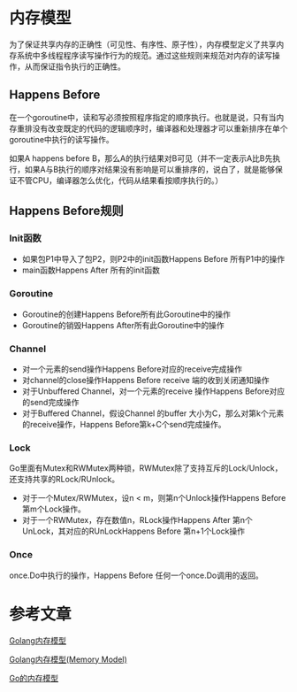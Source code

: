# 内存模型
为了保证共享内存的正确性（可见性、有序性、原子性），内存模型定义了共享内存系统中多线程程序读写操作行为的规范。通过这些规则来规范对内存的读写操作，从而保证指令执行的正确性。

## Happens Before
在一个goroutine中，读和写必须按照程序指定的顺序执行。也就是说，只有当内存重排没有改变既定的代码的逻辑顺序时，编译器和处理器才可以重新排序在单个goroutine中执行的读写操作。

如果A happens before B，那么A的执行结果对B可见（并不一定表示A比B先执行，如果A与B执行的顺序对结果没有影响是可以重排序的，说白了，就是能够保证不管CPU，编译器怎么优化，代码从结果看按顺序执行的。）

## Happens Before规则
### Init函数
- 如果包P1中导入了包P2，则P2中的init函数Happens Before 所有P1中的操作
- main函数Happens After 所有的init函数

### Goroutine
- Goroutine的创建Happens Before所有此Goroutine中的操作
- Goroutine的销毁Happens After所有此Goroutine中的操作

### Channel
- 对一个元素的send操作Happens Before对应的receive完成操作
- 对channel的close操作Happens Before receive 端的收到关闭通知操作
- 对于Unbuffered Channel，对一个元素的receive 操作Happens Before对应的send完成操作
- 对于Buffered Channel，假设Channel 的buffer 大小为C，那么对第k个元素的receive操作，Happens Before第k+C个send完成操作。

### Lock
Go里面有Mutex和RWMutex两种锁，RWMutex除了支持互斥的Lock/Unlock，还支持共享的RLock/RUnlock。
- 对于一个Mutex/RWMutex，设n < m，则第n个Unlock操作Happens Before第m个Lock操作。
- 对于一个RWMutex，存在数值n，RLock操作Happens After 第n个UnLock，其对应的RUnLockHappens Before 第n+1个Lock操作

### Once
once.Do中执行的操作，Happens Before 任何一个once.Do调用的返回。

# 参考文章
[Golang内存模型](https://studygolang.com/articles/22523)

[Golang内存模型(Memory Model) ](https://www.cnblogs.com/tttlv/p/14727697.html)

[Go的内存模型](https://www.jianshu.com/p/5e44168f47a3)